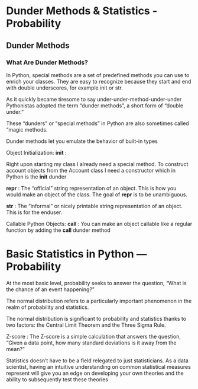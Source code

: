 # Dunder Methods & Statistics - Probability
## Dunder Methods
### What Are Dunder Methods?

In Python, special methods are a set of predefined methods you can use to enrich your classes. They are easy to recognize because they start and end with double underscores, for example init or str.

As it quickly became tiresome to say under-under-method-under-under Pythonistas adopted the term “dunder methods”, a short form of “double under.”

These “dunders” or “special methods” in Python are also sometimes called “magic methods.

Dunder methods let you emulate the behavior of built-in types

Object Initialization: __init__ :

Right upon starting my class I already need a special method. To construct account objects from the Account class I need a constructor which in Python is the __init__ dunder

__repr__ : The “official” string representation of an object. This is how you would make an object of the class. The goal of __repr__ is to be unambiguous.

 __str__ : The “informal” or nicely printable string representation of an object. This is for the enduser.

Callable Python Objects: __call__ : You can make an object callable like a regular function by adding the __call__ dunder method

# Basic Statistics in Python — Probability

At the most basic level, probability seeks to answer the question, “What is the chance of an event happening?”

The normal distribution refers to a particularly important phenomenon in the realm of probability and statistics.

The normal distribution is significant to probability and statistics thanks to two factors: the Central Limit Theorem and the Three Sigma Rule.

Z-score : The Z-score is a simple calculation that answers the question, “Given a data point, how many standard deviations is it away from the mean?”

Statistics doesn’t have to be a field relegated to just statisticians. As a data scientist, having an intuitive understanding on common statistical measures represent will give you an edge on developing your own theories and the ability to subsequently test these theories
